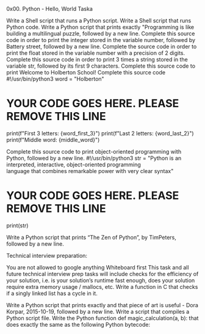 0x00. Python - Hello, World Taska

Write a Shell script that runs a Python script.
Write a Shell script that runs Python code.
Write a Python script that prints exactly "Programming is like building a multilingual puzzle, followed by a new line.
Complete this source code in order to print the integer stored in the variable number, followed by Battery street, followed by a new line.
Complete the source code in order to print the float stored in the variable number with a precision of 2 digits.
Complete this source code in order to print 3 times a string stored in the variable str, followed by its first 9 characters.
Complete this source code to print Welcome to Holberton School!
Complete this source code
#!/usr/bin/python3
word = "Holberton"
# YOUR CODE GOES HERE. PLEASE REMOVE THIS LINE
print(f"First 3 letters: {word_first_3}")
print(f"Last 2 letters: {word_last_2}")
print(f"Middle word: {middle_word}")

Complete this source code to print object-oriented programming with Python, followed by a new line.
#!/usr/bin/python3
str = "Python is an interpreted, interactive, object-oriented programming\
 language that combines remarkable power with very clear syntax"
# YOUR CODE GOES HERE. PLEASE REMOVE THIS LINE
print(str)

Write a Python script that prints “The Zen of Python”, by TimPeters, followed by a new line.

Technical interview preparation:

You are not allowed to google anything
Whiteboard first
This task and all future technical interview prep tasks will include checks for the efficiency of your solution, i.e. is your solution’s runtime fast enough, does your solution require extra memory usage / mallocs, etc.
Write a function in C that checks if a singly linked list has a cycle in it.

Write a Python script that prints exactly and that piece of art is useful - Dora Korpar, 2015-10-19, followed by a new line.
Write a script that compiles a Python script file.
Write the Python function def magic_calculation(a, b): that does exactly the same as the following Python bytecode:

